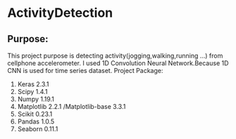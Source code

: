 # ActivityDetection
## Purpose:
This project purpose is detecting activity(jogging,walking,running ...) from cellphone accelerometer. I used 1D Convolution Neural Network.Because 1D CNN is used for time series dataset.
Project Package:
1. Keras 2.3.1
2. Scipy 1.4.1
3. Numpy 1.19.1
4. Matplotlib 2.2.1 /Matplotlib-base 3.3.1
5. Scikit 0.23.1
6. Pandas 1.0.5
7. Seaborn 0.11.1
